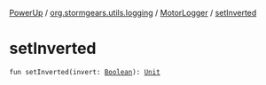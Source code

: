 [PowerUp](../../index.md) / [org.stormgears.utils.logging](../index.md) / [MotorLogger](index.md) / [setInverted](./set-inverted.md)

# setInverted

`fun setInverted(invert: `[`Boolean`](https://kotlinlang.org/api/latest/jvm/stdlib/kotlin/-boolean/index.html)`): `[`Unit`](https://kotlinlang.org/api/latest/jvm/stdlib/kotlin/-unit/index.html)